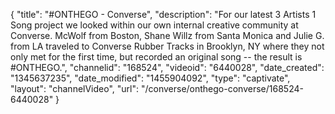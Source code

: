 {
    "title": "#ONTHEGO - Converse",
    "description": "For our latest 3 Artists 1 Song project we looked within our own internal creative community at Converse. McWolf from Boston, Shane Willz from Santa Monica and Julie G. from LA traveled to Converse Rubber Tracks in Brooklyn, NY where they not only met for the first time, but recorded an original song -- the result is #ONTHEGO.",
    "channelid": "168524",
    "videoid": "6440028",
    "date_created": "1345637235",
    "date_modified": "1455904092",
    "type": "captivate",
    "layout": "channelVideo",
    "url": "\/converse\/onthego-converse\/168524-6440028"
}